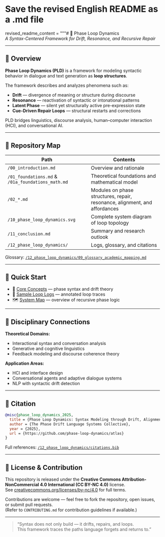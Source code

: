 # Save the revised English README as a .md file
revised_readme_content = """# 📘 Phase Loop Dynamics  
*A Syntax-Centered Framework for Drift, Resonance, and Recursive Repair*

---

## 🔹 Overview

**Phase Loop Dynamics (PLD)** is a framework for modeling syntactic behavior in dialogue and text generation as **loop structures**.

The framework describes and analyzes phenomena such as:

- **Drift** — divergence of meaning or structure during discourse
- **Resonance** — reactivation of syntactic or intonational patterns
- **Latent Phase** — silent yet structurally active pre-expression state
- **Cue-Driven Repair Loops** — structural restarts and corrections

PLD bridges linguistics, discourse analysis, human–computer interaction (HCI), and conversational AI.

---

## 🔹 Repository Map

| Path | Contents |
|------|----------|
| `/00_introduction.md` | Overview and rationale |
| `/01_foundations.md` & `/01a_foundations_math.md` | Theoretical foundations and mathematical model |
| `/02_*.md` | Modules on phase structures, repair, resonance, alignment, and affordances |
| `/10_phase_loop_dynamics.svg` | Complete system diagram of loop topology |
| `/11_conclusion.md` | Summary and research outlook |
| `/12_phase_loop_dynamics/` | Logs, glossary, and citations |

Glossary: [`/12_phase_loop_dynamics/09_glossary_academic_mapping.md`](./12_phase_loop_dynamics/09_glossary_academic_mapping.md)

---

## 🔹 Quick Start

- 🧠 [Core Concepts](./01_foundations.md) — phase syntax and drift theory
- 🔄 [Sample Loop Logs](./12_phase_loop_dynamics/logs_u001_u020.yaml) — annotated loop traces
- 🗺 [System Map](./12_phase_loop_dynamics/10_phase_loop_dynamics.svg) — overview of recursive phase logic

---

## 🔹 Disciplinary Connections

**Theoretical Domains:**
- Interactional syntax and conversation analysis
- Generative and cognitive linguistics
- Feedback modeling and discourse coherence theory

**Application Areas:**
- HCI and interface design
- Conversational agents and adaptive dialogue systems
- NLP with syntactic drift detection

---

## 🔹 Citation
```bibtex
@misc{phase_loop_dynamics_2025,
  title = {Phase Loop Dynamics: Syntax Modeling through Drift, Alignment, and Resonance},
  author = {The Phase Drift Language Systems Collective},
  year = {2025},
  url = {https://github.com/phase-loop-dynamics/atlas}
}
```
Full references: [`/12_phase_loop_dynamics/citations.bib`](./12_phase_loop_dynamics/citations.bib)

---

## 🔹 License & Contribution

This repository is released under the **Creative Commons Attribution-NonCommercial 4.0 International (CC BY-NC 4.0)** license.  
See [creativecommons.org/licenses/by-nc/4.0](https://creativecommons.org/licenses/by-nc/4.0) for full terms.

Contributions are welcome — feel free to fork the repository, open issues, or submit pull requests.  
(Refer to `CONTRIBUTING.md` for contribution guidelines if available.)

---

> “Syntax does not only build — it drifts, repairs, and loops.  
> This framework traces the paths language forgets and returns to.”
